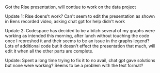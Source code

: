 Got the Rise presentation, will contiue to work on the data project

Update 1:
Rise doens't work? Can't seem to edit the presentation as shown in Bens recorded video, asking chat gpt for help didn't work

Update 2:
Codespace has decided to be a bitch several of my graphs were working as intended this morning, after lunch without touching the code once I represhed it and their seems to be an issue in the graphs legend?
Lots of additional code but it doesn't effect the presentation that much, will edit it when all the other parts are complete.

Update: Spent a long time trying to fix it to no avail, chat gpt gave solutions but none were working? Seems to be a problem with the text format?
